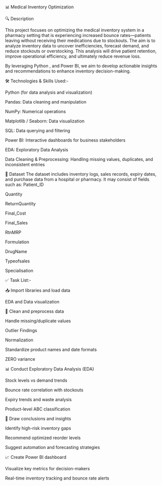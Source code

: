📊 Medical Inventory Optimization

🔍 Description

This project focuses on optimizing the medical inventory system in a pharmacy setting that is experiencing increased bounce rates—patients leaving without receiving their medications due to stockouts. The aim is to analyze inventory data to uncover inefficiencies, forecast demand, and reduce stockouts or overstocking. This analysis will drive patient retention, improve operational efficiency, and ultimately reduce revenue loss.

By leveraging Python , and Power BI, we aim to develop actionable insights and recommendations to enhance inventory decision-making.

🛠️ Technologies & Skills Used:-

Python (for data analysis and visualization)

Pandas: Data cleaning and manipulation

NumPy: Numerical operations

Matplotlib / Seaborn: Data visualization

SQL: Data querying and filtering

Power BI: Interactive dashboards for business stakeholders

EDA: Exploratory Data Analysis

Data Cleaning & Preprocessing: Handling missing values, duplicates, and inconsistent entries

📁 Dataset
The dataset includes inventory logs, sales records, expiry dates, and purchase data from a hospital or pharmacy. It may consist of fields such as:
Patient_ID

Quantity

ReturnQuantity

Final_Cost

Final_Sales

RtnMRP

Formulation

DrugName

Typeofsales

Specialisation


✅ Task List:-

📥 Import libraries and load data

EDA and Data visualization 

🧹 Clean and preprocess data

Handle missing/duplicate values

Outlier Findings

Normalization

Standardize product names and date formats

ZERO variance

📊 Conduct Exploratory Data Analysis (EDA)

Stock levels vs demand trends

Bounce rate correlation with stockouts

Expiry trends and waste analysis

Product-level ABC classification

📌 Draw conclusions and insights

Identify high-risk inventory gaps

Recommend optimized reorder levels

Suggest automation and forecasting strategies

📈 Create Power BI dashboard

Visualize key metrics for decision-makers

Real-time inventory tracking and bounce rate alerts
